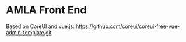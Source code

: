 # AMLA Front End

Based on CoreUI and vue.js:
https://github.com/coreui/coreui-free-vue-admin-template.git

